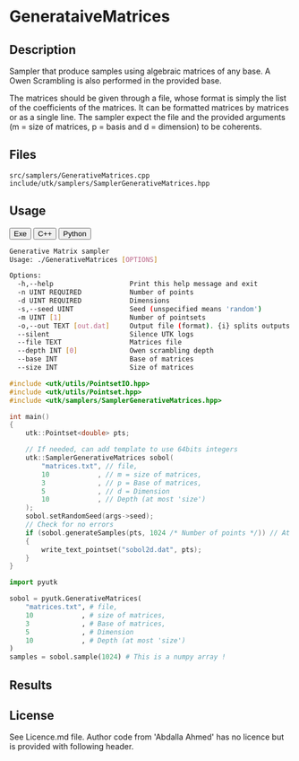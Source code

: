 # GenerataiveMatrices


## Description

Sampler that produce samples using algebraic matrices of any base. A Owen Scrambling is also
performed in the provided base.  

The matrices should be given through a file, whose format is simply the list of the coefficients of the matrices. It can be formatted matrices by matrices or as a single
line. The sampler expect the file and the provided arguments (m = size of matrices, 
p = basis and d = dimension) to be coherents.

## Files

```
src/samplers/GenerativeMatrices.cpp  
include/utk/samplers/SamplerGenerativeMatrices.hpp
```

## Usage

<button class="tablink exebutton" onclick="openCode('exe', this)" markdown="1">Exe</button> 
<button class="tablink cppbutton" onclick="openCode('cpp', this)" markdown="1">C++</button> 
<button class="tablink pybutton" onclick="openCode('py', this)" markdown="1">Python</button> 
<br/>
  

<div class="exe tabcontent">

```bash
Generative Matrix sampler
Usage: ./GenerativeMatrices [OPTIONS]

Options:
  -h,--help                   Print this help message and exit
  -n UINT REQUIRED            Number of points
  -d UINT REQUIRED            Dimensions
  -s,--seed UINT              Seed (unspecified means 'random')
  -m UINT [1]                 Number of pointsets
  -o,--out TEXT [out.dat]     Output file (format). {i} splits outputs in multiple files and token is replaced by index.
  --silent                    Silence UTK logs
  --file TEXT                 Matrices file
  --depth INT [0]             Owen scrambling depth
  --base INT                  Base of matrices
  --size INT                  Size of matrices
```

</div>

<div class="cpp tabcontent">

```  cpp
#include <utk/utils/PointsetIO.hpp>
#include <utk/utils/Pointset.hpp>
#include <utk/samplers/SamplerGenerativeMatrices.hpp>

int main()
{
    utk::Pointset<double> pts;

    // If needed, can add template to use 64bits integers
    utk::SamplerGenerativeMatrices sobol(
        "matrices.txt", // file, 
        10            , // m = size of matrices, 
        3             , // p = Base of matrices,
        5             , // d = Dimension
        10            , // Depth (at most 'size')
    );
    sobol.setRandomSeed(args->seed);
    // Check for no errors
    if (sobol.generateSamples(pts, 1024 /* Number of points */)) // At most p^m
    {
        write_text_pointset("sobol2d.dat", pts);
    }
}
```  

</div>

<div class="py tabcontent">

``` python
import pyutk

sobol = pyutk.GenerativeMatrices(
    "matrices.txt", # file, 
    10            , # size of matrices, 
    3             , # Base of matrices,
    5             , # Dimension
    10            , # Depth (at most 'size')
)
samples = sobol.sample(1024) # This is a numpy array !
```  

</div>

## Results

<div class="results"></div>
<script>
  window.addEventListener('DOMContentLoaded', function() { show_results(); }); 
</script>

## License

See Licence.md file. Author code from 'Abdalla Ahmed' has no licence but is provided with following header.
